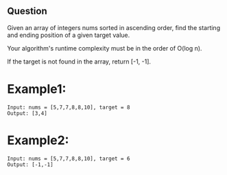 ## Question
Given an array of integers nums sorted in ascending order, find the starting and ending position of a given target value.

Your algorithm's runtime complexity must be in the order of O(log n).

If the target is not found in the array, return [-1, -1].

# Example1:
```
Input: nums = [5,7,7,8,8,10], target = 8
Output: [3,4]

```
# Example2:
```
Input: nums = [5,7,7,8,8,10], target = 6
Output: [-1,-1]
```

